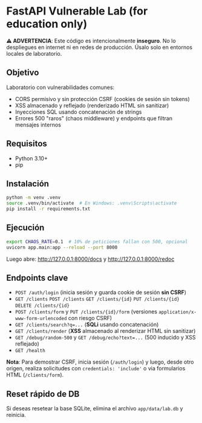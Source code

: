 # FastAPI Vulnerable Lab (for education only)

**⚠️ ADVERTENCIA**: Este código es intencionalmente **inseguro**. No lo despliegues en internet ni en redes de producción.
Úsalo solo en entornos locales de laboratorio.

## Objetivo
Laboratorio con vulnerabilidades comunes:
- CORS permisivo y sin protección CSRF (cookies de sesión sin tokens)
- XSS almacenado y reflejado (renderizado HTML sin sanitizar)
- Inyecciones SQL usando concatenación de strings
- Errores 500 "raros" (chaos middleware) y endpoints que filtran mensajes internos

## Requisitos
- Python 3.10+
- pip

## Instalación
```bash
python -m venv .venv
source .venv/bin/activate  # En Windows: .venv\Scripts\activate
pip install -r requirements.txt
```

## Ejecución
```bash
export CHAOS_RATE=0.1  # 10% de peticiones fallan con 500, opcional
uvicorn app.main:app --reload --port 8000
```
Luego abre: http://127.0.0.1:8000/docs y http://127.0.0.1:8000/redoc

## Endpoints clave
- `POST /auth/login` (inicia sesión y guarda cookie de sesión **sin CSRF**)
- `GET /clients` `POST /clients` `GET /clients/{id}` `PUT /clients/{id}` `DELETE /clients/{id}`
- `POST /clients/form` y `PUT /clients/{id}/form` (versiones `application/x-www-form-urlencoded` con riesgo CSRF)
- `GET /clients/search?q=...` (**SQLi** usando concatenación)
- `GET /clients/render` (**XSS** almacenado al renderizar HTML sin sanitizar)
- `GET /debug/random-500` y `GET /debug/echo?text=...` (500 inducido y XSS reflejado)
- `GET /health`

**Nota**: Para demostrar CSRF, inicia sesión (`/auth/login`) y luego, desde otro origen, realiza solicitudes con `credentials: 'include'` o via formularios HTML (`/clients/form`).

## Reset rápido de DB
Si deseas resetear la base SQLite, elimina el archivo `app/data/lab.db` y reinicia.

